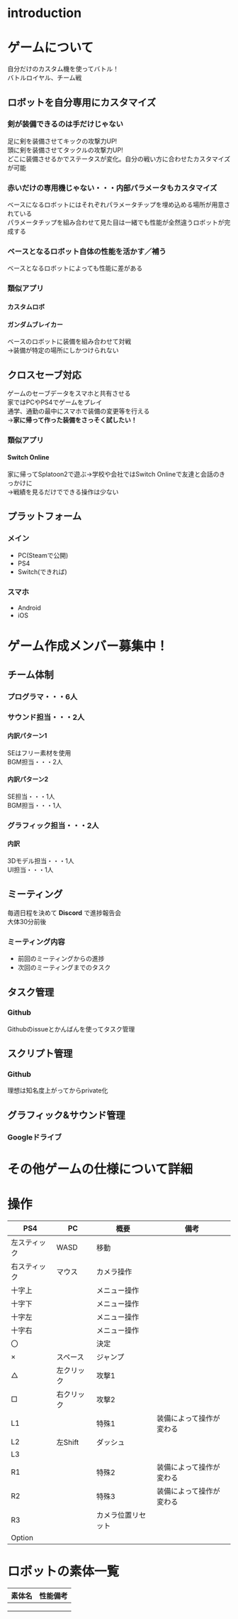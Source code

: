 # introduction

# ゲームについて

自分だけのカスタム機を使ってバトル！  
バトルロイヤル、チーム戦

## ロボットを自分専用にカスタマイズ

### 剣が装備できるのは手だけじゃない
足に剣を装備させてキックの攻撃力UP!  
頭に剣を装備させてタックルの攻撃力UP!  
どこに装備させるかでステータスが変化。自分の戦い方に合わせたカスタマイズが可能

### 赤いだけの専用機じゃない・・・内部パラメータもカスタマイズ
ベースになるロボットにはそれぞれパラメータチップを埋め込める場所が用意されている  
パラメータチップを組み合わせて見た目は一緒でも性能が全然違うロボットが完成する

### ベースとなるロボット自体の性能を活かす／補う
ベースとなるロボットによっても性能に差がある  

### 類似アプリ
#### カスタムロボ
#### ガンダムブレイカー
ベースのロボットに装備を組み合わせて対戦  
→装備が特定の場所にしかつけられない

## クロスセーブ対応
ゲームのセーブデータをスマホと共有させる  
家ではPCやPS4でゲームをプレイ  
通学、通勤の最中にスマホで装備の変更等を行える  
→**家に帰って作った装備をさっそく試したい！**

### 類似アプリ
#### Switch Online  
家に帰ってSplatoon2で遊ぶ→学校や会社ではSwitch Onlineで友達と会話のきっかけに  
→戦績を見るだけでできる操作は少ない

## プラットフォーム
### メイン
* PC(Steamで公開)
* PS4
* Switch(できれば)
### スマホ
* Android
* iOS

# ゲーム作成メンバー募集中！

## チーム体制
### プログラマ・・・6人
### サウンド担当・・・2人
#### 内訳パターン1
SEはフリー素材を使用  
BGM担当・・・2人
#### 内訳パターン2
SE担当・・・1人  
BGM担当・・・1人
### グラフィック担当・・・2人
#### 内訳
3Dモデル担当・・・1人  
UI担当・・・1人
## ミーティング
毎週日程を決めて **Discord** で進捗報告会  
大体30分前後  
### ミーティング内容
* 前回のミーティングからの進捗  
* 次回のミーティングまでのタスク  
## タスク管理
### Github
Githubのissueとかんばんを使ってタスク管理  
## スクリプト管理
### Github
理想は知名度上がってからprivate化
## グラフィック&サウンド管理
### Googleドライブ

# その他ゲームの仕様について詳細

# 操作

|PS4|PC|概要|備考|
|---|---|---|---|
|左スティック|WASD|移動||
|右スティック|マウス|カメラ操作||
|十字上||メニュー操作||
|十字下||メニュー操作||
|十字左||メニュー操作||
|十字右||メニュー操作||
|〇||決定||
|×|スペース|ジャンプ||
|△|左クリック|攻撃1||
|□|右クリック|攻撃2||
|L1||特殊1|装備によって操作が変わる|
|L2|左Shift|ダッシュ||
|L3||||
|R1||特殊2|装備によって操作が変わる|
|R2||特殊3|装備によって操作が変わる|
|R3||カメラ位置リセット||
|Option||||

# ロボットの素体一覧

|素体名|性能備考|
|---|---|
|||
|||
|||
